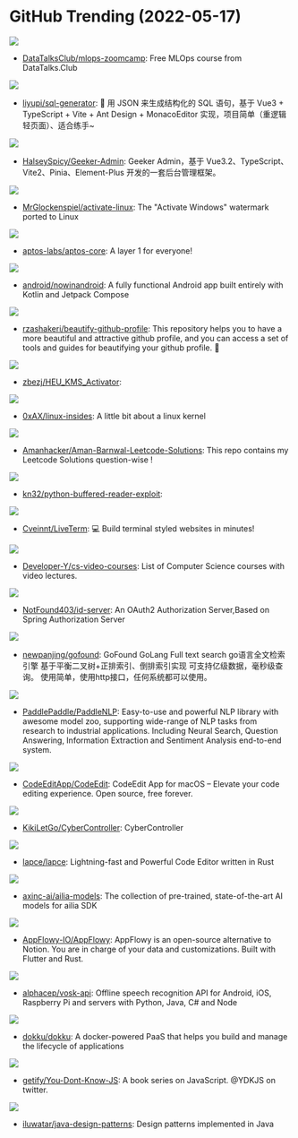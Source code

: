 # GitHub Trending (2022-05-17)

![](https://img.shields.io/badge/Jupyter%20Notebook-New%20387-green?style=flat-square&logo=appveyor)
- [DataTalksClub/mlops-zoomcamp](https://github.com/DataTalksClub/mlops-zoomcamp): Free MLOps course from DataTalks.Club

![](https://img.shields.io/badge/Vue-New%20311-green?style=flat-square&logo=appveyor)
- [liyupi/sql-generator](https://github.com/liyupi/sql-generator): 🔨 用 JSON 来生成结构化的 SQL 语句，基于 Vue3 + TypeScript + Vite + Ant Design + MonacoEditor 实现，项目简单（重逻辑轻页面）、适合练手~

![](https://img.shields.io/badge/Vue-New%20121-green?style=flat-square&logo=appveyor)
- [HalseySpicy/Geeker-Admin](https://github.com/HalseySpicy/Geeker-Admin): Geeker Admin，基于 Vue3.2、TypeScript、Vite2、Pinia、Element-Plus 开发的一套后台管理框架。

![](https://img.shields.io/badge/C-New%20632-green?style=flat-square&logo=appveyor)
- [MrGlockenspiel/activate-linux](https://github.com/MrGlockenspiel/activate-linux): The "Activate Windows" watermark ported to Linux

![](https://img.shields.io/badge/Rust-New%20114-green?style=flat-square&logo=appveyor)
- [aptos-labs/aptos-core](https://github.com/aptos-labs/aptos-core): A layer 1 for everyone!

![](https://img.shields.io/badge/Kotlin-New%20543-green?style=flat-square&logo=appveyor)
- [android/nowinandroid](https://github.com/android/nowinandroid): A fully functional Android app built entirely with Kotlin and Jetpack Compose

![](https://img.shields.io/badge/none-New%20235-green?style=flat-square&logo=appveyor)
- [rzashakeri/beautify-github-profile](https://github.com/rzashakeri/beautify-github-profile): This repository helps you to have a more beautiful and attractive github profile, and you can access a set of tools and guides for beautifying your github profile. 🚩

![](https://img.shields.io/badge/none-New%2092-green?style=flat-square&logo=appveyor)
- [zbezj/HEU_KMS_Activator](https://github.com/zbezj/HEU_KMS_Activator): 

![](https://img.shields.io/badge/Python-New%2075-green?style=flat-square&logo=appveyor)
- [0xAX/linux-insides](https://github.com/0xAX/linux-insides): A little bit about a linux kernel

![](https://img.shields.io/badge/C%2B%2B-New%2024-green?style=flat-square&logo=appveyor)
- [Amanhacker/Aman-Barnwal-Leetcode-Solutions](https://github.com/Amanhacker/Aman-Barnwal-Leetcode-Solutions): This repo contains my Leetcode Solutions question-wise !

![](https://img.shields.io/badge/Python-New%207-green?style=flat-square&logo=appveyor)
- [kn32/python-buffered-reader-exploit](https://github.com/kn32/python-buffered-reader-exploit): 

![](https://img.shields.io/badge/TypeScript-New%20428-green?style=flat-square&logo=appveyor)
- [Cveinnt/LiveTerm](https://github.com/Cveinnt/LiveTerm): 💻 Build terminal styled websites in minutes!

![](https://img.shields.io/badge/none-New%20108-green?style=flat-square&logo=appveyor)
- [Developer-Y/cs-video-courses](https://github.com/Developer-Y/cs-video-courses): List of Computer Science courses with video lectures.

![](https://img.shields.io/badge/JavaScript-New%2019-green?style=flat-square&logo=appveyor)
- [NotFound403/id-server](https://github.com/NotFound403/id-server): An OAuth2 Authorization Server,Based on Spring Authorization Server

![](https://img.shields.io/badge/Go-New%2046-green?style=flat-square&logo=appveyor)
- [newpanjing/gofound](https://github.com/newpanjing/gofound): GoFound GoLang Full text search go语言全文检索引擎 基于平衡二叉树+正排索引、倒排索引实现 可支持亿级数据，毫秒级查询。 使用简单，使用http接口，任何系统都可以使用。

![](https://img.shields.io/badge/Python-New%20125-green?style=flat-square&logo=appveyor)
- [PaddlePaddle/PaddleNLP](https://github.com/PaddlePaddle/PaddleNLP): Easy-to-use and powerful NLP library with awesome model zoo, supporting wide-range of NLP tasks from research to industrial applications. Including Neural Search, Question Answering, Information Extraction and Sentiment Analysis end-to-end system.

![](https://img.shields.io/badge/Swift-New%2012-green?style=flat-square&logo=appveyor)
- [CodeEditApp/CodeEdit](https://github.com/CodeEditApp/CodeEdit): CodeEdit App for macOS – Elevate your code editing experience. Open source, free forever.

![](https://img.shields.io/badge/Java-New%20108-green?style=flat-square&logo=appveyor)
- [KikiLetGo/CyberController](https://github.com/KikiLetGo/CyberController): CyberController

![](https://img.shields.io/badge/Rust-New%20112-green?style=flat-square&logo=appveyor)
- [lapce/lapce](https://github.com/lapce/lapce): Lightning-fast and Powerful Code Editor written in Rust

![](https://img.shields.io/badge/Python-New%2036-green?style=flat-square&logo=appveyor)
- [axinc-ai/ailia-models](https://github.com/axinc-ai/ailia-models): The collection of pre-trained, state-of-the-art AI models for ailia SDK

![](https://img.shields.io/badge/Rust-New%2061-green?style=flat-square&logo=appveyor)
- [AppFlowy-IO/AppFlowy](https://github.com/AppFlowy-IO/AppFlowy): AppFlowy is an open-source alternative to Notion. You are in charge of your data and customizations. Built with Flutter and Rust.

![](https://img.shields.io/badge/C%2B%2B-New%2073-green?style=flat-square&logo=appveyor)
- [alphacep/vosk-api](https://github.com/alphacep/vosk-api): Offline speech recognition API for Android, iOS, Raspberry Pi and servers with Python, Java, C# and Node

![](https://img.shields.io/badge/Shell-New%2017-green?style=flat-square&logo=appveyor)
- [dokku/dokku](https://github.com/dokku/dokku): A docker-powered PaaS that helps you build and manage the lifecycle of applications

![](https://img.shields.io/badge/none-New%20197-green?style=flat-square&logo=appveyor)
- [getify/You-Dont-Know-JS](https://github.com/getify/You-Dont-Know-JS): A book series on JavaScript. @YDKJS on twitter.

![](https://img.shields.io/badge/Java-New%2032-green?style=flat-square&logo=appveyor)
- [iluwatar/java-design-patterns](https://github.com/iluwatar/java-design-patterns): Design patterns implemented in Java

